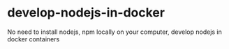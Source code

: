 # develop-nodejs-in-docker
No need to install nodejs, npm locally on your computer, develop nodejs in docker containers
